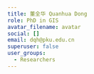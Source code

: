 ```yaml
---
title: 董全华 Quanhua Dong
role: PhD in GIS
avatar_filename: avatar
social: []
email: dqh@pku.edu.cn
superuser: false
user_groups:
  - Researchers
---
```

